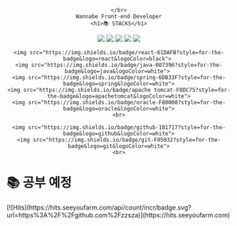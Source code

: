 
<div align=center>
	
	</br>
	Wannabe Front-end Developer
	<h1>📚 STACKS</h1>
</div>
<div align=center> 
	<img src="https://img.shields.io/badge/html5-E34F26?style=for-the-badge&logo=html5&logoColor=white"> 
	<img src="https://img.shields.io/badge/css-1572B6?style=for-the-badge&logo=css3&logoColor=white"> 
	<img src="https://img.shields.io/badge/javascript-F7DF1E?style=for-the-badge&logo=javascript&logoColor=black"> 
	<img src="https://img.shields.io/badge/jquery-0769AD?style=for-the-badge&logo=jquery&logoColor=white">
	<img src="https://img.shields.io/badge/bootstrap-7952B3?style=for-the-badge&logo=bootstrap&logoColor=white">
	<br>

	<img src="https://img.shields.io/badge/react-61DAFB?style=for-the-badge&logo=react&logoColor=black"> 
	<img src="https://img.shields.io/badge/java-007396?style=for-the-badge&logo=java&logoColor=white"> 
	<img src="https://img.shields.io/badge/spring-6DB33F?style=for-the-badge&logo=spring&logoColor=white">
	<img src="https://img.shields.io/badge/apache tomcat-F8DC75?style=for-the-badge&logo=apachetomcat&logoColor=white">
	<img src="https://img.shields.io/badge/oracle-F80000?style=for-the-badge&logo=oracle&logoColor=white">
	<br>

	<img src="https://img.shields.io/badge/github-181717?style=for-the-badge&logo=github&logoColor=white">
	<img src="https://img.shields.io/badge/git-F05032?style=for-the-badge&logo=git&logoColor=white">
	<br>
</div>
<div>
	<h1>📚 공부 예정</h1>
</div>
	<div>
	[![Hits](https://hits.seeyoufarm.com/api/count/incr/badge.svg?url=https%3A%2F%2Fgithub.com%2Fzzsza)](https://hits.seeyoufarm.com) 	
	</div>
</div>
 
